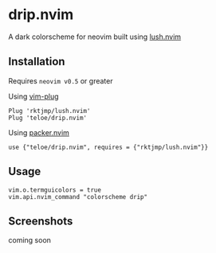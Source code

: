 # drip.nvim

A dark colorscheme for neovim built using [lush.nvim](https://github.com/rktjmp/lush.nvim)

## Installation

Requires `neovim v0.5` or greater

Using [vim-plug](https://github.com/junegunn/vim-plug)

```
Plug 'rktjmp/lush.nvim'
Plug 'teloe/drip.nvim'
```

Using [packer.nvim](https://github.com/wbthomason/packer.nvim)

```
use {"teloe/drip.nvim", requires = {"rktjmp/lush.nvim"}}
```

## Usage

```
vim.o.termguicolors = true
vim.api.nvim_command "colorscheme drip"
```

## Screenshots

coming soon
